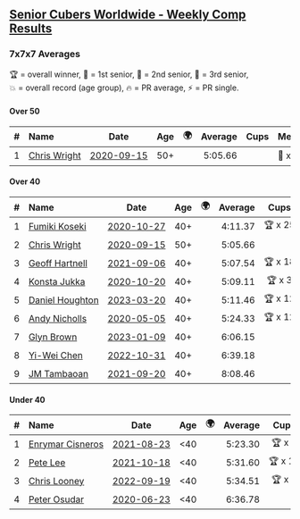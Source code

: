 <style>table {white-space: nowrap;}</style>
<link rel="stylesheet" type="text/css" href="/scw-comp/css/flags.css" />

## [Senior Cubers Worldwide - Weekly Comp Results](/scw-comp/results/)
### 7x7x7 Averages

<span style="white-space: nowrap;">🏆 = overall winner</span>, <span style="white-space: nowrap;">🥇 = 1st senior</span>, <span style="white-space: nowrap;">🥈 = 2nd senior</span>, <span style="white-space: nowrap;">🥉 = 3rd senior</span>, <span style="white-space: nowrap;">💥 = overall record (age group)</span>, <span style="white-space: nowrap;">🔥 = PR average</span>, <span style="white-space: nowrap;">⚡ = PR single</span>.

#### Over 50

| # | Name | Date | Age | 🌍 | Average | Cups | Medals | Achievements | Video |
| :--: | :-- | :--: | :--: | :--: | --: | :--: | :-- | :-- | :-- |
| 1 | [Chris Wright](../../persons/chris_wright/777.md) | [2020-09-15](../../results/2020-09-15/777.md) | 50+ | <i class="flag flag-GB" /> | 5:05.66 |  | 🥈 x 2 | 💥 x 2, 🔥 x 2, ⚡ x 2 | [Desktop](https://www.facebook.com/christopher.wright.94617999/videos/10157654181102874) / [Mobile](https://m.facebook.com/christopher.wright.94617999/videos/10157654181102874) |

#### Over 40

| # | Name | Date | Age | 🌍 | Average | Cups | Medals | Achievements | Video |
| :--: | :-- | :--: | :--: | :--: | --: | :--: | :-- | :-- | :-- |
| 1 | [Fumiki Koseki](../../persons/fumiki_koseki/777.md) | [2020-10-27](../../results/2020-10-27/777.md) | 40+ | <i class="flag flag-JP" /> | 4:11.37 | 🏆 x 25 | 🥇 x 25 | 💥 x 6, 🔥 x 3, ⚡ x 5 | [Desktop](https://www.facebook.com/events/1621959871298390/permalink/1626210474206663) / [Mobile](https://m.facebook.com/events/1621959871298390?view=permalink&id=1626210474206663) |
| 2 | [Chris Wright](../../persons/chris_wright/777.md) | [2020-09-15](../../results/2020-09-15/777.md) | 50+ | <i class="flag flag-GB" /> | 5:05.66 |  | 🥈 x 2 | 💥 x 2, 🔥 x 2, ⚡ x 2 | [Desktop](https://www.facebook.com/christopher.wright.94617999/videos/10157654181102874) / [Mobile](https://m.facebook.com/christopher.wright.94617999/videos/10157654181102874) |
| 3 | [Geoff Hartnell](../../persons/geoff_hartnell/777.md) | [2021-09-06](../../results/2021-09-06/777.md) | 40+ | <i class="flag flag-GB" /> | 5:07.54 | 🏆 x 18 | 🥇 x 20, 🥈 x 28 | 🔥 x 8, ⚡ x 7 | [Desktop](https://www.facebook.com/events/899313470960376/permalink/900960417462348) / [Mobile](https://m.facebook.com/events/899313470960376?view=permalink&id=900960417462348) |
| 4 | [Konsta Jukka](../../persons/konsta_jukka/777.md) | [2020-10-20](../../results/2020-10-20/777.md) | 40+ | <i class="flag flag-FI" /> | 5:09.11 | 🏆 x 3 | 🥇 x 3, 🥈 x 6, 🥉 x 1 | 🔥 x 4, ⚡ x 5 | [Desktop](https://www.facebook.com/events/758279974902955/permalink/762043601193259) / [Mobile](https://m.facebook.com/events/758279974902955?view=permalink&id=762043601193259) |
| 5 | [Daniel Houghton](../../persons/daniel_houghton/777.md) | [2023-03-20](../../results/2023-03-20/777.md) | 40+ | <i class="flag flag-CH" /> | 5:11.46 | 🏆 x 12 | 🥇 x 14, 🥈 x 2 | 🔥 x 8, ⚡ x 5 | [Desktop](https://www.facebook.com/events/1273456476928238/permalink/1277492709857948) / [Mobile](https://m.facebook.com/events/1273456476928238?view=permalink&id=1277492709857948) |
| 6 | [Andy Nicholls](../../persons/andy_nicholls/777.md) | [2020-05-05](../../results/2020-05-05/777.md) | 40+ | <i class="flag flag-GB" /> | 5:24.33 | 🏆 x 12 | 🥇 x 12, 🥈 x 1 | 💥 x 1, 🔥 x 1, ⚡ x 1 | [Desktop](https://www.facebook.com/events/557526585195168/permalink/558592678421892) / [Mobile](https://m.facebook.com/events/557526585195168?view=permalink&id=558592678421892) |
| 7 | [Glyn Brown](../../persons/glyn_brown/777.md) | [2023-01-09](../../results/2023-01-09/777.md) | 40+ | <i class="flag flag-GB" /> | 6:06.15 |  | 🥇 x 2, 🥈 x 4 | 🔥 x 3, ⚡ x 4 | [Desktop](https://www.facebook.com/events/1531132474062600/permalink/1540957159746798) / [Mobile](https://m.facebook.com/events/1531132474062600?view=permalink&id=1540957159746798) |
| 8 | [Yi-Wei Chen](../../persons/yi_wei_chen/777.md) | [2022-10-31](../../results/2022-10-31/777.md) | 40+ | <i class="flag flag-TW" /> | 6:39.18 |  | 🥇 x 1, 🥈 x 1, 🥉 x 1 | 🔥 x 1, ⚡ x 3 | [Desktop](https://www.facebook.com/events/635474734791505/permalink/638569154482063) / [Mobile](https://m.facebook.com/events/635474734791505?view=permalink&id=638569154482063) |
| 9 | [JM Tambaoan](../../persons/jm_tambaoan/777.md) | [2021-09-20](../../results/2021-09-20/777.md) | 40+ | <i class="flag flag-PH" /> | 8:08.46 |  | 🥇 x 1, 🥈 x 8, 🥉 x 2 | 🔥 x 4, ⚡ x 6 | [Desktop](https://www.facebook.com/events/4223726381008841/permalink/4268163019898510) / [Mobile](https://m.facebook.com/events/4223726381008841?view=permalink&id=4268163019898510) |

#### Under 40

| # | Name | Date | Age | 🌍 | Average | Cups | Medals | Achievements | Video |
| :--: | :-- | :--: | :--: | :--: | --: | :--: | :-- | :-- | :-- |
| 1 | [Enrymar Cisneros](../../persons/enrymar_cisneros/777.md) | [2021-08-23](../../results/2021-08-23/777.md) | <40 | <i class="flag flag-VE" /> | 5:23.30 | 🏆 x 2 |  | 🔥 x 7, ⚡ x 7 | [Desktop](https://www.facebook.com/events/1108693076205590/permalink/1117084018699829) / [Mobile](https://m.facebook.com/events/1108693076205590?view=permalink&id=1117084018699829) |
| 2 | [Pete Lee](../../persons/pete_lee/777.md) | [2021-10-18](../../results/2021-10-18/777.md) | <40 | <i class="flag flag-GB" /> | 5:31.60 | 🏆 x 15 |  | 🔥 x 12, ⚡ x 20 | [Desktop](https://www.facebook.com/events/917344582209340/permalink/922171375059994) / [Mobile](https://m.facebook.com/events/917344582209340?view=permalink&id=922171375059994) |
| 3 | [Chris Looney](../../persons/chris_looney/777.md) | [2022-09-19](../../results/2022-09-19/777.md) | <40 | <i class="flag flag-US" /> | 5:34.51 | 🏆 x 5 |  | 🔥 x 3, ⚡ x 5 | [Desktop](https://www.facebook.com/chris.looney/videos/656948989089042) / [Mobile](https://m.facebook.com/chris.looney/videos/656948989089042) |
| 4 | [Peter Osudar](../../persons/peter_osudar/777.md) | [2020-06-23](../../results/2020-06-23/777.md) | <40 | <i class="flag flag-CA" /> | 6:36.78 |  |  | 🔥 x 1, ⚡ x 1 | [Desktop](https://www.facebook.com/events/268636114456043/permalink/276983293621325) / [Mobile](https://m.facebook.com/events/268636114456043?view=permalink&id=276983293621325) |


<!-- Global site tag (gtag.js) - Google Analytics -->
<script async src="https://www.googletagmanager.com/gtag/js?id=UA-86348435-3"></script>
<script>window.dataLayer = window.dataLayer || []; function gtag() {dataLayer.push(arguments);} gtag('js', new Date()); gtag('config', 'UA-86348435-3');</script>
